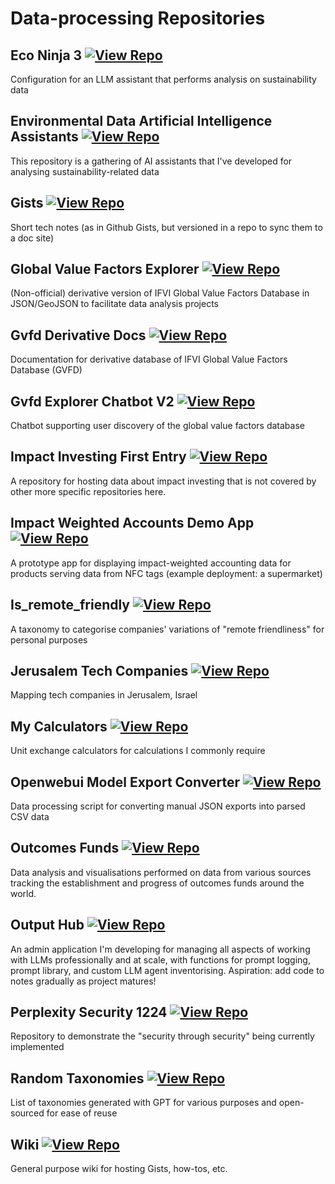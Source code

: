 # Data-processing Repositories

## Eco Ninja 3 [![View Repo](https://img.shields.io/badge/view-repo-green)](https://github.com/danielrosehill/Eco-Ninja-3)
Configuration for an LLM assistant that performs analysis on sustainability data

## Environmental Data   Artificial Intelligence Assistants [![View Repo](https://img.shields.io/badge/view-repo-green)](https://github.com/danielrosehill/Environmental-Data---AI-Assistants)
This repository is a gathering of AI assistants that I've developed for analysing sustainability-related data

## Gists [![View Repo](https://img.shields.io/badge/view-repo-green)](https://github.com/danielrosehill/Gists)
Short tech notes (as in Github Gists, but versioned in a repo to sync them to a doc site)

## Global Value Factors Explorer [![View Repo](https://img.shields.io/badge/view-repo-green)](https://github.com/danielrosehill/Global-Value-Factors-Explorer)
(Non-official) derivative version of IFVI Global Value Factors Database in JSON/GeoJSON to facilitate data analysis projects

## Gvfd Derivative Docs [![View Repo](https://img.shields.io/badge/view-repo-green)](https://github.com/danielrosehill/GVFD-Derivative-Docs)
Documentation for derivative database of IFVI Global Value Factors Database (GVFD)

## Gvfd Explorer Chatbot V2 [![View Repo](https://img.shields.io/badge/view-repo-green)](https://github.com/danielrosehill/GVFD-Explorer-Chatbot-V2)
Chatbot supporting user discovery of the global value factors database

## Impact Investing First Entry  [![View Repo](https://img.shields.io/badge/view-repo-green)](https://github.com/danielrosehill/Impact-Investing-First-Entry-)
A repository for hosting data about impact investing that is not covered by other more specific repositories here.

## Impact Weighted Accounts Demo App [![View Repo](https://img.shields.io/badge/view-repo-green)](https://github.com/danielrosehill/Impact-Weighted-Accounts-Demo-App)
A prototype app for displaying impact-weighted accounting data for products serving data from NFC tags (example deployment: a supermarket)

## Is_remote_friendly [![View Repo](https://img.shields.io/badge/view-repo-green)](https://github.com/danielrosehill/is_remote_friendly)
A taxonomy to categorise companies' variations of "remote friendliness" for personal purposes

## Jerusalem Tech Companies [![View Repo](https://img.shields.io/badge/view-repo-green)](https://github.com/danielrosehill/Jerusalem-Tech-Companies)
Mapping tech companies in Jerusalem, Israel

## My Calculators [![View Repo](https://img.shields.io/badge/view-repo-green)](https://github.com/danielrosehill/My-Calculators)
Unit exchange calculators for calculations I commonly require

## Openwebui Model Export Converter [![View Repo](https://img.shields.io/badge/view-repo-green)](https://github.com/danielrosehill/OpenWebUI-Model-Export-Converter)
Data processing script for converting manual JSON exports into parsed CSV data

## Outcomes Funds [![View Repo](https://img.shields.io/badge/view-repo-green)](https://github.com/danielrosehill/Outcomes-Funds)
Data analysis and visualisations performed on data from various sources tracking the establishment and progress of outcomes funds around the world.

## Output Hub [![View Repo](https://img.shields.io/badge/view-repo-green)](https://github.com/danielrosehill/Output-Hub)
An admin application I'm developing for managing all aspects of working with LLMs professionally and at scale, with functions for prompt logging, prompt library, and custom LLM agent inventorising. Aspiration: add code to notes gradually as project matures!

## Perplexity Security 1224 [![View Repo](https://img.shields.io/badge/view-repo-green)](https://github.com/danielrosehill/Perplexity-Security-1224)
Repository to demonstrate the "security through security" being currently implemented

## Random Taxonomies [![View Repo](https://img.shields.io/badge/view-repo-green)](https://github.com/danielrosehill/Random-Taxonomies)
List of taxonomies generated with GPT for various purposes and open-sourced for ease of reuse

## Wiki [![View Repo](https://img.shields.io/badge/view-repo-green)](https://github.com/danielrosehill/Wiki)
General purpose wiki for hosting Gists, how-tos, etc.

